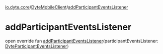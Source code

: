 [io.dyte.core](../index.md)/[DyteMobileClient](index.md)/[addParticipantEventsListener](add-participant-events-listener.md)

# addParticipantEventsListener


open override fun [addParticipantEventsListener](add-participant-events-listener.md)(participantEventsListener: [DyteParticipantEventsListener](../../com.dyte.mobilecorekmm.listeners/-dyte-participant-events-listener/index.md))
